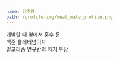 ```yaml
---
name: 김주영
path: /profile-img/meat_male_profile.png
---
```

개발할 때 옆에서 훈수 둔  
백준 플레티넘이자  
알고리즘 연구반의 차기 부장
